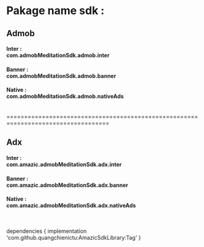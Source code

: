 <h1>Pakage name sdk : </h1>

<h2>Admob</h2>
<h4>Inter  : </br> com.admobMeditationSdk.admob.inter</h4>
<h4>Banner :</br>  com.admobMeditationSdk.admob.banner</h4>
<h4>Native :</br>  com.admobMeditationSdk.admob.nativeAds</h4>
</br>
===================================================================================
<h2>Adx</h2>
<h4>Inter  : </br> com.amazic.admobMeditationSdk.adx.inter</h4>
<h4>Banner :</br>  com.amazic.admobMeditationSdk.adx.banner</h4>
<h4>Native :</br>  com.amazic.admobMeditationSdk.adx.nativeAds</h4>
</br>

dependencies {
	        implementation 'com.github.quangchienictu:AmazicSdkLibrary:Tag'
	}
